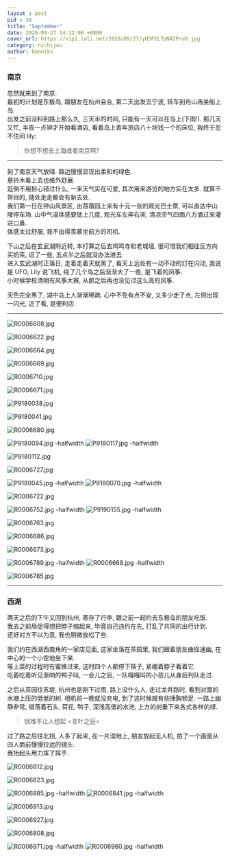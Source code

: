 ```yaml
---
layout : post
pid : 38
title: "September"
date: 2020-09-27 14:12:00 +0800
cover_url: https://vip1.loli.net/2020/09/27/yH3FEL7pNAIPru6.jpg
category: nichijou
author: benniks
---
```


### 南京

忽然就来到了南京.  
最初的计划是东极岛, 跟朋友在杭州会合, 第二天出发去宁波, 转车到舟山再坐船上岛.  
出发之前没料到路上那么久, 三天半的时间, 只能有一天可以在岛上(下雨!). 那几天又忙, 半夜一点钟才开始看酒店, 看着岛上青年旅店八十块钱一个的床位, 我终于忍不住问 lily:  

> 你想不想去上海或者南京啊?  

-----

到了南京天气放晴. 路边慢慢显现出柔和的绿色.  
悬铃木看上去也格外舒展.  
逛倒不用担心错过什么, 一来天气实在可爱, 其次用来游览的地方实在太多. 就算不带目的, 随处走走都会有新去处.  
我们第一日在钟山风景区, 出苜蓿园上来有十元一张的观光巴士票, 可以直达中山陵停车场. 山中气温体感要低上几度, 观光车左奔右突, 清凉空气四面八方涌过来灌进口鼻.  
体感太过舒服, 我不由得羡慕坐前方的司机.  

下山之后在玄武湖附近转, 本打算之后去鸡鸣寺和老城墙, 很可惜我们相往反方向买奶茶, 迟了一些, 五点半之后就没办法进去.  
进入玄武湖时正落日, 走着走着天就黑了, 看天上远处有一动不动的灯在闪动, 我说是 UFO, Lily 说飞机, 绕了几个岛之后渐渐大了一些, 是飞着的风筝.  
小时候学校清明有风筝大赛, 从那之后再也没见过这么高的风筝.  

天色完全黑了, 湖中岛上人渐渐稀疏. 心中不免有点不安, 又多少走了点, 左侧出现一闪光, 近了看, 是便利店.  

-----
<!-- 
第二日在南京博物院, 展馆虽然很多, 但来不及的话, 仅看主馆也不会有什么损失.  
一号厅史前展馆未免太像动物森友会(当然我知道说 B 像 A 更合适), 拍了张 live 照片, lily 模仿游戏里的人物, 在标识牌前晃动双手.  

没想到博物院文创产品做的非常好, 我买了一片宋徽宗的花鸟画做冰箱贴, 给朋友也带了一部分.  

中午跟朋友见面, 大家走马观花, 又转了一些地方.  -->


![R0006608.jpg](https://i.loli.net/2020/09/27/Zt5goUFpcRvPAen.jpg)

![R0006622.jpg](https://vip1.loli.net/2020/09/27/QfcIhNSdA8lKpZv.jpg)

![R0006664.jpg](https://vip1.loli.net/2020/09/27/jxP5IlLhsU1T27i.jpg)


![R0006669.jpg](https://i.loli.net/2020/09/27/9HEngCoJ4jQNZqD.jpg)

![R0006710.jpg](https://i.loli.net/2020/09/27/IEP9u2VJjAvZHG7.jpg)

![R0006671.jpg](https://i.loli.net/2020/09/27/cYVts5RoBDyn3SN.jpg)

![P9180038.jpg](https://i.loli.net/2020/09/27/iEtBYCnP9kQuvma.jpg)

![P9180041.jpg](https://i.loli.net/2020/09/27/m4hJz9fw81Br7Zs.jpg)

![R0006680.jpg](https://i.loli.net/2020/09/27/fiOovtwjeXxAD8Q.jpg)


![P9180094.jpg -halfwidth](https://i.loli.net/2020/09/27/i8JIZNcdvt6uhol.jpg)
![P9180117.jpg  -halfwidth](https://vip1.loli.net/2020/09/27/fqDEcWAzu1kloOX.jpg)


![P9180112.jpg](https://i.loli.net/2020/09/27/XlqpTmQasCH4ZVF.jpg)

![R0006727.jpg](https://i.loli.net/2020/09/27/1vHjQ3tenVsXFSm.jpg)


![P9180045.jpg -halfwidth](https://i.loli.net/2020/09/27/rkNReC3XyhiGa6x.jpg)
![P9180070.jpg  -halfwidth](https://vip1.loli.net/2020/09/27/aZ4yWP1iuOe8jGE.jpg)

![R0006722.jpg](https://i.loli.net/2020/09/27/gRv3UY9lB14QPMT.jpg)


![R0006752.jpg -halfwidth](https://i.loli.net/2020/09/27/cKVql7WEhRn5Ndr.jpg)
![P9190155.jpg -halfwidth](https://i.loli.net/2020/09/27/mEZ9MaGBDwXT4uC.jpg)


![R0006763.jpg](https://i.loli.net/2020/09/27/asU2ZPlX5GqCIEo.jpg)

![R0006686.jpg](https://i.loli.net/2020/09/27/qUCOmuE7pSFi1HJ.jpg)

![R0006673.jpg](https://i.loli.net/2020/09/27/CZ9VcSYneotI31i.jpg)

![R0006789.jpg -halfwidth](https://i.loli.net/2020/09/27/4QdNHDXSw1nYo7m.jpg)
![R0006668.jpg -halfwidth](https://i.loli.net/2020/09/27/brDpRFjlZg6fhv8.jpg)

![R0006785.jpg](https://vip1.loli.net/2020/09/27/Zd9rDej4zAy1PLM.jpg)


-----

### 西湖

两天之后的下午又回到杭州, 寄存了行李, 跟之前一起约去东极岛的朋友吃饭.  
我去之前局促得想把脖子缩起来, 毕竟自己违约在先, 打乱了共同的出行计划.  
还好对方不以为意, 我也稍微放松了些.  

我们约在西湖西南角的一家店见面, 这家坐落在茶园里, 我们跟着朋友曲径通幽, 在中心的一个小空地坐下来.  
等上菜的过程时有蜜蜂过来, 这时四个人都停下筷子, 紧绷着脖子看着它.  
吃着吃着听见渐响的鸭子叫, 一会儿之后, 一队嘎嘎叫的小孩儿从身后列队走过.  


之后从茶园往苏堤, 杭州也是刚下过雨, 路上没什么人, 走过龙井路时, 看到对面的水塘上压的低低的树. 相机前一晚就没充电, 到了这时候就有些捶胸顿足. 一路上幽静非常, 错落着石头, 荷花, 鸭子, 深浅高低的水池, 上方的树垂下来各式各样的绿.  

> 很难不让人想起 <言叶之庭>

过了路之后往北拐, 人多了起来, 在一片湿地上, 朋友放起无人机, 拍了一个画面从四人面前慢慢拉远的镜头.  
我抬起头用力挥了挥手.  


![R0006812.jpg](https://vip1.loli.net/2020/09/27/yLZUmVE8lAzigQ1.jpg)

![R0006823.jpg](https://vip1.loli.net/2020/09/27/BO84SAZ6NJjbW5t.jpg)

![R0006885.jpg  -halfwidth](https://vip1.loli.net/2020/09/27/lBpY9ucoQwyVOe8.jpg)
![R0006841.jpg  -halfwidth](https://vip1.loli.net/2020/09/27/1Xjf3e5wBCWkirY.jpg)

![R0006913.jpg](https://vip1.loli.net/2020/09/27/XiWe8r165QhpAn2.jpg)

![R0006927.jpg](https://vip1.loli.net/2020/09/27/HESLcIsn8rXQkqP.jpg)

![R0006808.jpg](https://vip1.loli.net/2020/09/27/LVE1nXwcB9CFAlk.jpg)


![R0006971.jpg  -halfwidth](https://vip1.loli.net/2020/09/27/1K9zpcUH8AwEkgY.jpg)
![R0006960.jpg  -halfwidth](https://vip1.loli.net/2020/09/27/rW2gohJbCUO3Rs1.jpg)